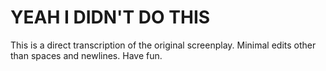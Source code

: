 # YEAH I DIDN'T DO THIS

This is a direct transcription of the original screenplay. Minimal edits other than spaces and newlines. Have fun.
